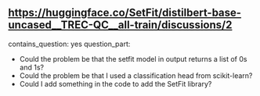 ## https://huggingface.co/SetFit/distilbert-base-uncased__TREC-QC__all-train/discussions/2

contains_question: yes
question_part: 
* Could the problem be that the setfit model in output returns a list of 0s and 1s?
* Could the problem be that I used a classification head from scikit-learn?
* Could I add something in the code to add the SetFit library?